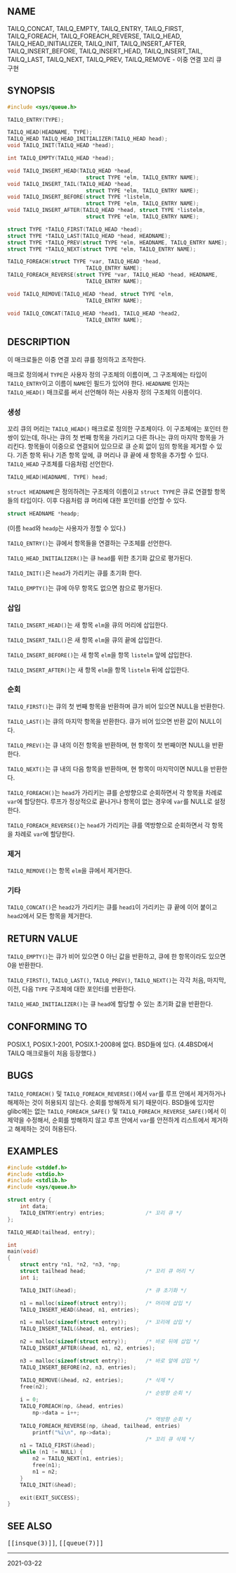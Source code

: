 ## NAME

TAILQ_CONCAT, TAILQ_EMPTY, TAILQ_ENTRY, TAILQ_FIRST, TAILQ_FOREACH, TAILQ_FOREACH_REVERSE, TAILQ_HEAD, TAILQ_HEAD_INITIALIZER, TAILQ_INIT, TAILQ_INSERT_AFTER, TAILQ_INSERT_BEFORE, TAILQ_INSERT_HEAD, TAILQ_INSERT_TAIL, TAILQ_LAST, TAILQ_NEXT, TAILQ_PREV, TAILQ_REMOVE - 이중 연결 꼬리 큐 구현

## SYNOPSIS

```c
#include <sys/queue.h>

TAILQ_ENTRY(TYPE);

TAILQ_HEAD(HEADNAME, TYPE);
TAILQ_HEAD TAILQ_HEAD_INITIALIZER(TAILQ_HEAD head);
void TAILQ_INIT(TAILQ_HEAD *head);

int TAILQ_EMPTY(TAILQ_HEAD *head);

void TAILQ_INSERT_HEAD(TAILQ_HEAD *head,
                         struct TYPE *elm, TAILQ_ENTRY NAME);
void TAILQ_INSERT_TAIL(TAILQ_HEAD *head,
                         struct TYPE *elm, TAILQ_ENTRY NAME);
void TAILQ_INSERT_BEFORE(struct TYPE *listelm,
                         struct TYPE *elm, TAILQ_ENTRY NAME);
void TAILQ_INSERT_AFTER(TAILQ_HEAD *head, struct TYPE *listelm,
                         struct TYPE *elm, TAILQ_ENTRY NAME);

struct TYPE *TAILQ_FIRST(TAILQ_HEAD *head);
struct TYPE *TAILQ_LAST(TAILQ_HEAD *head, HEADNAME);
struct TYPE *TAILQ_PREV(struct TYPE *elm, HEADNAME, TAILQ_ENTRY NAME);
struct TYPE *TAILQ_NEXT(struct TYPE *elm, TAILQ_ENTRY NAME);

TAILQ_FOREACH(struct TYPE *var, TAILQ_HEAD *head,
                         TAILQ_ENTRY NAME);
TAILQ_FOREACH_REVERSE(struct TYPE *var, TAILQ_HEAD *head, HEADNAME,
                         TAILQ_ENTRY NAME);

void TAILQ_REMOVE(TAILQ_HEAD *head, struct TYPE *elm,
                         TAILQ_ENTRY NAME);

void TAILQ_CONCAT(TAILQ_HEAD *head1, TAILQ_HEAD *head2,
                         TAILQ_ENTRY NAME);
```

## DESCRIPTION

이 매크로들은 이중 연결 꼬리 큐를 정의하고 조작한다.

매크로 정의에서 `TYPE`은 사용자 정의 구조체의 이름이며, 그 구조체에는 타입이 `TAILQ_ENTRY`이고 이름이 `NAME`인 필드가 있어야 한다. `HEADNAME` 인자는 `TAILQ_HEAD()` 매크로를 써서 선언해야 하는 사용자 정의 구조체의 이름이다.

### 생성

꼬리 큐의 머리는 `TAILQ_HEAD()` 매크로로 정의한 구조체이다. 이 구조체에는 포인터 한 쌍이 있는데, 하나는 큐의 첫 번째 항목을 가리키고 다른 하나는 큐의 마지막 항목을 가리킨다. 항목들이 이중으로 연결되어 있으므로 큐 순회 없이 임의 항목을 제거할 수 있다. 기존 항목 뒤나 기존 항목 앞에, 큐 머리나 큐 끝에 새 항목을 추가할 수 있다. `TAILQ_HEAD` 구조체를 다음처럼 선언한다.

```c
TAILQ_HEAD(HEADNAME, TYPE) head;
```

`struct HEADNAME`은 정의하려는 구조체의 이름이고 `struct TYPE`은 큐로 연결할 항목들의 타입이다. 이후 다음처럼 큐 머리에 대한 포인터를 선언할 수 있다.

```c
struct HEADNAME *headp;
```

(이름 `head`와 `headp`는 사용자가 정할 수 있다.)

`TAILQ_ENTRY()`는 큐에서 항목들을 연결하는 구조체를 선언한다.

`TAILQ_HEAD_INITIALIZER()`는 큐 `head`를 위한 초기화 값으로 평가된다.

`TAILQ_INIT()`은 `head`가 가리키는 큐를 초기화 한다.

`TAILQ_EMPTY()`는 큐에 아무 항목도 없으면 참으로 평가된다.

### 삽입

`TAILQ_INSERT_HEAD()`는 새 항목 `elm`을 큐의 머리에 삽입한다.

`TAILQ_INSERT_TAIL()`은 새 항목 `elm`을 큐의 끝에 삽입한다.

`TAILQ_INSERT_BEFORE()`는 새 항목 `elm`을 항목 `listelm` 앞에 삽입한다.

`TAILQ_INSERT_AFTER()`는 새 항목 `elm`을 항목 `listelm` 뒤에 삽입한다.

### 순회

`TAILQ_FIRST()`는 큐의 첫 번째 항목을 반환하며 큐가 비어 있으면 NULL을 반환한다.

`TAILQ_LAST()`는 큐의 마지막 항목을 반환한다. 큐가 비어 있으면 반환 값이 NULL이다.

`TAILQ_PREV()`는 큐 내의 이전 항목을 반환하며, 현 항목이 첫 번째이면 NULL을 반환한다.

`TAILQ_NEXT()`는 큐 내의 다음 항목을 반환하며, 현 항목이 마지막이면 NULL을 반환한다.

`TAILQ_FOREACH()`는 `head`가 가리키는 큐를 순방향으로 순회하면서 각 항목을 차례로 `var`에 할당한다. 루프가 정상적으로 끝나거나 항목이 없는 경우에 `var`를 NULL로 설정한다.

`TAILQ_FOREACH_REVERSE()`는 `head`가 가리키는 큐를 역방향으로 순회하면서 각 항목을 차례로 `var`에 할당한다.

### 제거

`TAILQ_REMOVE()`는 항목 `elm`을 큐에서 제거한다.

### 기타

`TAILQ_CONCAT()`은 `head2`가 가리키는 큐를 `head1`이 가리키는 큐 끝에 이어 붙이고 `head2`에서 모든 항목을 제거한다.

## RETURN VALUE

`TAILQ_EMPTY()`는 큐가 비어 있으면 0 아닌 값을 반환하고, 큐에 한 항목이라도 있으면 0을 반환한다.

`TAILQ_FIRST()`, `TAILQ_LAST()`, `TAILQ_PREV()`, `TAILQ_NEXT()`는 각각 처음, 마지막, 이전, 다음 `TYPE` 구조체에 대한 포인터를 반환한다.

`TAILQ_HEAD_INITIALIZER()`는 큐 `head`에 할당할 수 있는 초기화 값을 반환한다.

## CONFORMING TO

POSIX.1, POSIX.1-2001, POSIX.1-2008에 없다. BSD들에 있다. (4.4BSD에서 TAILQ 매크로들이 처음 등장했다.)

## BUGS

`TAILQ_FOREACH()` 및 `TAILQ_FOREACH_REVERSE()`에서 `var`를 루프 안에서 제거하거나 해제하는 것이 허용되지 않는다. 순회를 방해하게 되기 때문이다. BSD들에 있지만 glibc에는 없는 `TAILQ_FOREACH_SAFE()` 및 `TAILQ_FOREACH_REVERSE_SAFE()`에서 이 제약을 수정해서, 순회를 방해하지 않고 루프 안에서 `var`를 안전하게 리스트에서 제거하고 해제하는 것이 허용된다.

## EXAMPLES

```c
#include <stddef.h>
#include <stdio.h>
#include <stdlib.h>
#include <sys/queue.h>

struct entry {
    int data;
    TAILQ_ENTRY(entry) entries;             /* 꼬리 큐 */
};

TAILQ_HEAD(tailhead, entry);

int
main(void)
{
    struct entry *n1, *n2, *n3, *np;
    struct tailhead head;                   /* 꼬리 큐 머리 */
    int i;

    TAILQ_INIT(&head);                      /* 큐 초기화 */

    n1 = malloc(sizeof(struct entry));      /* 머리에 삽입 */
    TAILQ_INSERT_HEAD(&head, n1, entries);

    n1 = malloc(sizeof(struct entry));      /* 꼬리에 삽입 */
    TAILQ_INSERT_TAIL(&head, n1, entries);

    n2 = malloc(sizeof(struct entry));      /* 바로 뒤에 삽입 */
    TAILQ_INSERT_AFTER(&head, n1, n2, entries);

    n3 = malloc(sizeof(struct entry));      /* 바로 앞에 삽입 */
    TAILQ_INSERT_BEFORE(n2, n3, entries);

    TAILQ_REMOVE(&head, n2, entries);       /* 삭제 */
    free(n2);
                                            /* 순방향 순회 */
    i = 0;
    TAILQ_FOREACH(np, &head, entries)
        np->data = i++;
                                            /* 역방향 순회 */
    TAILQ_FOREACH_REVERSE(np, &head, tailhead, entries)
        printf("%i\n", np->data);
                                            /* 꼬리 큐 삭제 */
    n1 = TAILQ_FIRST(&head);
    while (n1 != NULL) {
        n2 = TAILQ_NEXT(n1, entries);
        free(n1);
        n1 = n2;
    }
    TAILQ_INIT(&head);

    exit(EXIT_SUCCESS);
}
```

## SEE ALSO

<tt>[[insque(3)]]</tt>, <tt>[[queue(7)]]</tt>

----

2021-03-22
